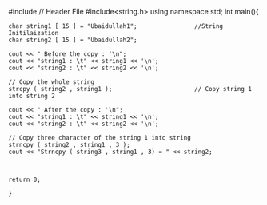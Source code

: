 #include<iostream> 							// Header File 
#include<string.h>
using namespace std;
	int main(){
	
	char string1 [ 15 ] = "Ubaidullah1";				//String Initilaization 
	char string2 [ 15 ] = "Ubaidullah2";
		
	cout << " Before the copy : '\n";
	cout << "string1 : \t" << string1 << '\n';
	cout << "string2 : \t" << string2 << '\n';
	
	// Copy the whole string 
	strcpy ( string2 , string1 );   					// Copy string 1 into string 2
		
	cout << " After the copy : '\n";
	cout << "string1 : \t" << string1 << '\n';
	cout << "string2 : \t" << string2 << '\n';
	
	// Copy three character of the string 1 into string 
	strncpy ( string2 , string1 , 3 );
	cout << "Strncpy ( string3 , string1 , 3) = " << string2;
		
		
	
	return 0;
		  
	}
